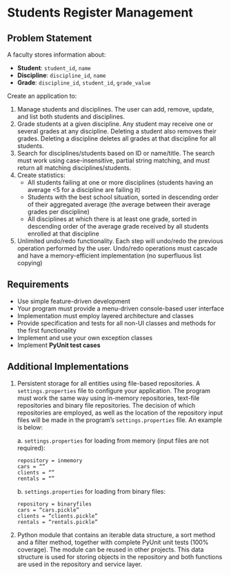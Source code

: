 # Students Register Management
## Problem Statement
A faculty stores information about:
- **Student**: `student_id`, `name`
- **Discipline**: `discipline_id`, `name`
- **Grade**: `discipline_id`, `student_id`, `grade_value`

Create an application to:
1. Manage students and disciplines. The user can add, remove, update, and list both students and disciplines.
2. Grade students at a given discipline. Any student may receive one or several grades at any discipline. Deleting a student also removes their grades. Deleting a discipline deletes all grades at that discipline for all students.
3. Search for disciplines/students based on ID or name/title. The search must work using case-insensitive, partial string matching, and must return all matching disciplines/students.
4. Create statistics:
    - All students failing at one or more disciplines (students having an average <5 for a discipline are failing it)
    - Students with the best school situation, sorted in descending order of their aggregated average (the average between their average grades per discipline)
    - All disciplines at which there is at least one grade, sorted in descending order of the average grade received by all students enrolled at that discipline
5. Unlimited undo/redo functionality. Each step will undo/redo the previous operation performed by the user. Undo/redo operations must cascade and have a memory-efficient implementation (no superfluous list copying)

## Requirements
- Use simple feature-driven development
- Your program must provide a menu-driven console-based user interface
- Implementation must employ layered architecture and classes
- Provide specification and tests for all non-UI classes and methods for the first functionality
- Implement and use your own exception classes
- Implement **PyUnit test cases**

## Additional Implementations
1. Persistent storage for all entities using file-based repositories. A `settings.properties` file to configure your application. The program must work the same way using in-memory repositories, text-file repositories and binary file repositories. The decision of which repositories are employed, as well as the location of the repository input files will be made in the program’s `settings.properties` file. An example is below:

    a. `settings.properties` for loading from memory (input files are not required):
    ```
    repository = inmemory
    cars = “”
    clients = “”
    rentals = “”
    ```
    b. `settings.properties` for loading from binary files:
    ```
    repository = binaryfiles
    cars = “cars.pickle”
    clients = “clients.pickle”
    rentals = “rentals.pickle”
    ```
2. Python module that contains an iterable data structure, a sort method and a filter method, together with complete PyUnit unit tests (100% coverage). The module can be reused in other projects. This data structure is used for storing objects in the repository and both functions are used in the repository and service layer.
